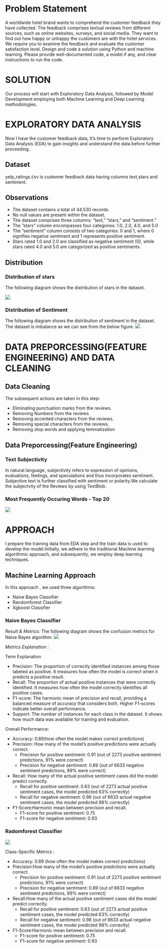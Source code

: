 # Problem Statement
A worldwide hotel brand wants to comprehend the customer feedback they have collected. The feedback
comprises textual reviews from different sources, such as online websites, surveys, and social media.
They want to find out how happy or unhappy the customers are with the hotel services. We require you
to examine the feedback and evaluate the customer satisfaction level. Design and code a solution using
Python and machine learning. Please provide well-documented code, a model if any, and clear instructions
to run the code.

# SOLUTION
Our process will start with Exploratory Data Analysis, followed by Model Development employing both
Machine Learning and Deep Learning methodologies.
# EXPLORATORY DATA ANALYSIS
Now I have the customer feedback data, It’s time to perform Exploratory Data Analysis (EDA) to gain
insights and understand the data before further proceeding.
## Dataset
yelp_ratings.ċsv is customer feedback data having columns text,stars and sentiment.
## Observations
* The dataset contains a total of 44,530 records.
* No null values are present within the dataset.
* The dataset comprises three columns: ”text,” ”stars,” and ”sentiment.”
* The ”stars” column encompasses four categories: 1.0, 2.0, 4.0, and 5.0
* The ”sentiment” column consists of two categories: 0 and 1, where 0 signifies negative sentiment
and 1 represents positive sentiment.
* Stars rated 1.0 and 2.0 are classified as negative sentiment (0), while stars rated 4.0 and 5.0 are
categorized as positive sentiments.
## Distribution
### Distribution of stars
The following diagram shows the distribution of stars in the dataset.

![](star.png)
### Distribution of Sentiment
The following diagram shows the distribution of sentiment in the dataset. The dataset is imbalance as we
can see from the below figure.
![](sentiment.png)

# DATA PREPORCESSING(FEATURE ENGINEERING) AND DATA CLEANING
## Data Cleaning
The subsequent actions are taken in this step:
* Eliminating punctuation marks from the reviews.
* Removing Numbers from the reviews
* Removing accented characters from the reviews.
* Removing special characters from the reviews.
* Removing stop words and applying lemmatization
## Data Preporcessing(Feature Engineering)
### Text Subjectivity
In natural language, subjectivity refers to expression of opinions, evaluations, feelings, and speculations
and thus incorporates sentiment. Subjective text is further classified with sentiment or polarity.We
calculate the subjectvity of the Reviews by using TextBlob.
### Most Frequently Occuring Words - Top 20
![](top_20.png)

# APPROACH
I prepare the training data from EDA step and the train data is used to develop the model.Initially, we
adhere to the traditional Machine learning algorithmic approach, and subsequently, we employ deep
learning techniques.
## Machine Learning Approach
In this approach , we used three algorithms:
* Naive Bayes Classifier
* Randomforest Classifier
* Xgboost Classifier
### Naive Bayes Classifier
*Result & Metrics:* The following diagram shows the confusion metrics for Naive Bayes algorithm:
![](Naive_bayes_confusion_metrics.png)


*Metrics Explanation :*

Term Explanation
* Precision: The proportion of correctly identified instances among those labeled as positive. It
measures how often the model is correct when it predicts a positive result.
* Recall: The proportion of actual positive instances that were correctly identified. It measures how
often the model correctly identifies all positive cases.
* F1-score: The harmonic mean of precision and recall, providing a balanced measure of accuracy
that considers both. Higher F1-scores indicate better overall performance.
* Support: The number of instances for each class in the dataset. It shows how much data was
available for training and evaluation.

Overall Performance:

* Accuracy: 0.89(how often the model makes correct predictions)
* Precision: How many of the model’s positive predictions were actually correct.
  * Precision for positive sentiment: 0.91 (out of 2273 positive sentiment predictions, 91% were
correct)
  * Precision for negative sentiment: 0.89 (out of 6633 negative sentiment predictions, 89% were
correct)
* Recall: How many of the actual positive sentiment cases did the model predict correctly.
  * Recall for positive sentiment: 0.63 (out of 2273 actual positive sentiment cases, the model
predicted 63% correctly)
  * Recall for negative sentiment: 0.98 (out of 6633 actual negative sentiment cases, the model
predicted 98% correctly)
* F1-Score:Harmonic mean between precision and recall.
  * F1-score for positive sentiment: 0.75
  * F1-score for negative sentiment: 0.93
### Radomforest Classifier
![](random_forest_confusion_metrics.png)

Class-Specific Metrics :
* Accuracy: 0.89 (how often the model makes correct predictions)
* Precision:How many of the model’s positive predictions were actually correct.
  * Precision for positive sentiment: 0.91 (out of 2273 positive sentiment predictions, 91% were
correct)
  * Precision for negative sentiment: 0.89 (out of 6633 negative sentiment predictions, 89% were
correct)
* Recall:How many of the actual positive sentiment cases did the model predict correctly.
  * Recall for positive sentiment: 0.63 (out of 2273 actual positive sentiment cases, the model
predicted 63% correctly)
  * Recall for negative sentiment: 0.98 (out of 6633 actual negative sentiment cases, the model
predicted 98% correctly)
* F1-Score:Harmonic mean between precision and recall.
  * F1-score for positive sentiment: 0.75
  * F1-score for negative sentiment: 0.93
